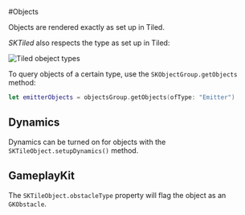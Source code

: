 #Objects

Objects are rendered exactly as set up in Tiled. 

*SKTiled* also respects the type as set up in Tiled:


![Tiled obeject types](https://github.com/mfessenden/SKTiled/blob/iOS10/docs/img/object_types.png)


To query objects of a certain type, use the `SKObjectGroup.getObjects` method:

```swift
let emitterObjects = objectsGroup.getObjects(ofType: "Emitter")
 ```

## Dynamics

Dynamics can be turned on for objects with the `SKTileObject.setupDynamics()` method.

## GameplayKit

The `SKTileObject.obstacleType` property will flag the object as an `GKObstacle`.
